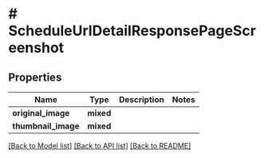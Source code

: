 # # ScheduleUrlDetailResponsePageScreenshot

## Properties

Name | Type | Description | Notes
------------ | ------------- | ------------- | -------------
**original_image** | **mixed** |  |
**thumbnail_image** | **mixed** |  |

[[Back to Model list]](../../README.md#models) [[Back to API list]](../../README.md#endpoints) [[Back to README]](../../README.md)
